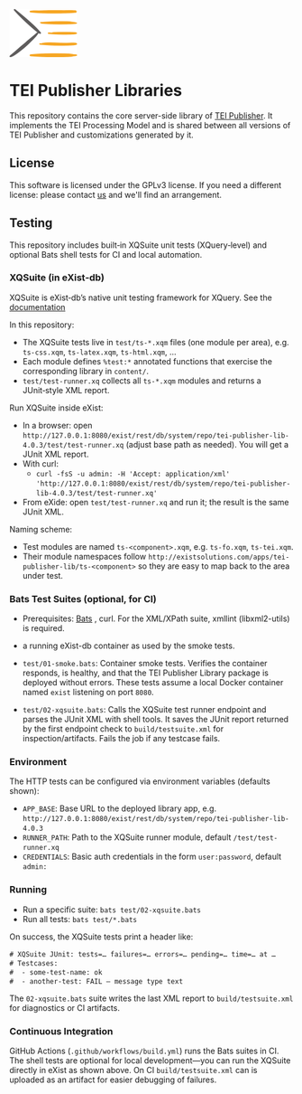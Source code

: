 
![TEI Publisher Logo](icon.png)

# TEI Publisher Libraries

This repository contains the core server-side library of [TEI Publisher](https://teipublisher.com). It implements the TEI Processing Model and is shared between all versions of TEI Publisher and customizations generated by it.

## License

This software is licensed under the GPLv3 license. If you need a different license: please contact [us](mailto:mail@existsolutions.com) and we'll find an arrangement.

## Testing

This repository includes built‑in XQSuite unit tests (XQuery‑level) and optional Bats shell tests for CI and local automation.

### XQSuite (in eXist‑db)

XQSuite is eXist‑db’s native unit testing framework for XQuery. See the [documentation](https://exist-db.org/exist/apps/doc/xqsuite)

In this repository:

- The XQSuite tests live in `test/ts-*.xqm` files (one module per area), e.g. `ts-css.xqm`, `ts-latex.xqm`, `ts-html.xqm`, ...
- Each module defines `%test:*` annotated functions that exercise the corresponding library in `content/`.
- `test/test-runner.xq` collects all `ts-*.xqm` modules and returns a JUnit‑style XML report.

Run XQSuite inside eXist:

- In a browser: open `http://127.0.0.1:8080/exist/rest/db/system/repo/tei-publisher-lib-4.0.3/test/test-runner.xq` (adjust base path as needed). You will get a JUnit XML report.
- With curl:
  - `curl -fsS -u admin: -H 'Accept: application/xml' 'http://127.0.0.1:8080/exist/rest/db/system/repo/tei-publisher-lib-4.0.3/test/test-runner.xq'`
- From eXide: open `test/test-runner.xq` and run it; the result is the same JUnit XML.

Naming scheme:

- Test modules are named `ts-<component>.xqm`, e.g. `ts-fo.xqm`, `ts-tei.xqm`.
- Their module namespaces follow `http://existsolutions.com/apps/tei-publisher-lib/ts-<component>` so they are easy to map back to the area under test.

### Bats Test Suites (optional, for CI)

- Prerequisites: [Bats](https://bats-core.readthedocs.io/en/stable/) , curl. For the XML/XPath suite, xmllint (libxml2-utils) is required.
- a running eXist-db container as used by the smoke tests.

- `test/01-smoke.bats`: Container smoke tests. Verifies the container responds, is healthy, and that the TEI Publisher Library package is deployed without errors. These tests assume a local Docker container named `exist` listening on port `8080`.

- `test/02-xqsuite.bats`: Calls the XQSuite test runner endpoint and parses the JUnit XML with shell tools. It saves the JUnit report returned by the first endpoint check to `build/testsuite.xml` for inspection/artifacts. Fails the job if any testcase fails.

### Environment

The HTTP tests can be configured via environment variables (defaults shown):

- `APP_BASE`: Base URL to the deployed library app, e.g. `http://127.0.0.1:8080/exist/rest/db/system/repo/tei-publisher-lib-4.0.3`
- `RUNNER_PATH`: Path to the XQSuite runner module, default `/test/test-runner.xq`
- `CREDENTIALS`: Basic auth credentials in the form `user:password`, default `admin:`

### Running

- Run a specific suite: `bats test/02-xqsuite.bats`
- Run all tests: `bats test/*.bats`

On success, the XQSuite tests print a header like:

```
# XQSuite JUnit: tests=… failures=… errors=… pending=… time=… at …
# Testcases:
#  - some-test-name: ok
#  - another-test: FAIL — message type text
```

The `02-xqsuite.bats` suite writes the last XML report to `build/testsuite.xml` for diagnostics or CI artifacts.

### Continuous Integration

GitHub Actions (`.github/workflows/build.yml`) runs the Bats suites in CI. The shell tests are optional for local development—you can run the XQSuite directly in eXist as shown above. On CI  `build/testsuite.xml` can is uploaded as an artifact for easier debugging of failures.
